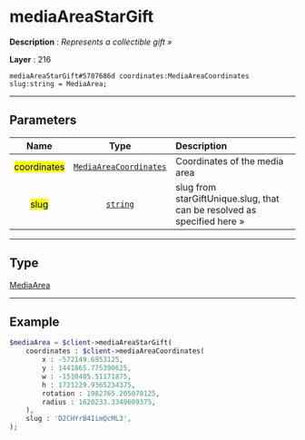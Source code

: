 # mediaAreaStarGift

**Description** : *Represents a collectible gift &raquo;*

**Layer** : 216

```tl
mediaAreaStarGift#5787686d coordinates:MediaAreaCoordinates slug:string = MediaArea;
```

---

## Parameters

| Name | Type | Description |
| :---: | :---: | :--- |
| <mark>coordinates</mark> | [`MediaAreaCoordinates`](type/MediaAreaCoordinates) | Coordinates of the media area |
| <mark>slug</mark> | [`string`](type/string) | slug from starGiftUnique.slug, that can be resolved as specified here » |

---

## Type

[MediaArea](type/MediaArea)

---

## Example

```php
$mediaArea = $client->mediaAreaStarGift(
	coordinates : $client->mediaAreaCoordinates(
		x : -572149.6953125,
		y : 1441865.775390625,
		w : -1510405.51171875,
		h : 1721229.9365234375,
		rotation : 1982765.205078125,
		radius : 1620233.3349609375,
	),
	slug : 'D2CHYrB4IimQcML3',
);
```